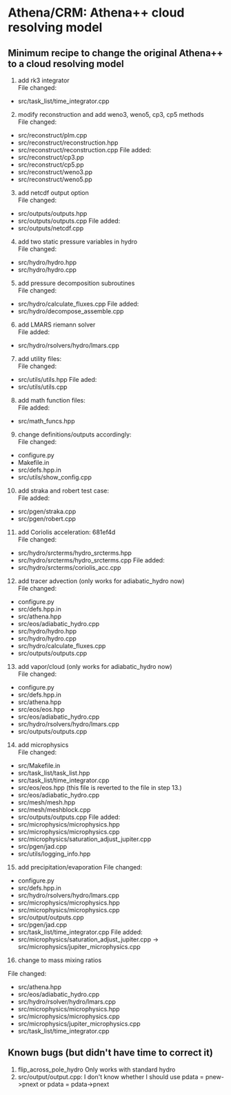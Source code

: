 # Athena/CRM: Athena++ cloud resolving model
## Minimum recipe to change the original Athena++ to a cloud resolving model
1. add rk3 integrator  
File changed:
* src/task_list/time_integrator.cpp

2. modify reconstruction and add weno3, weno5, cp3, cp5 methods  
File changed:
* src/reconstruct/plm.cpp
* src/reconstruct/reconstruction.hpp
* src/reconstruct/reconstruction.cpp
File added:
* src/reconstruct/cp3.pp
* src/reconstruct/cp5.pp
* src/reconstruct/weno3.pp
* src/reconstruct/weno5.pp

3. add netcdf output option  
File changed:
* src/outputs/outputs.hpp
* src/outputs/outputs.cpp
File added:
* src/outputs/netcdf.cpp

4. add two static pressure variables in hydro  
File changed:
* src/hydro/hydro.hpp
* src/hydro/hydro.cpp

5. add pressure decomposition subroutines  
File changed:
* src/hydro/calculate_fluxes.cpp
File added:
* src/hydro/decompose_assemble.cpp

6. add LMARS riemann solver  
File added:
* src/hydro/rsolvers/hydro/lmars.cpp

7. add utility files:  
File changed:
* src/utils/utils.hpp
File aded:  
* src/utils/utils.cpp

8. add math function files:  
File added:
* src/math_funcs.hpp

9. change definitions/outputs accordingly:  
File changed:
* configure.py
* Makefile.in
* src/defs.hpp.in
* src/utils/show_config.cpp

10. add straka and robert test case:  
File added:
* src/pgen/straka.cpp
* src/pgen/robert.cpp

11. add Coriolis acceleration: 681ef4d  
File changed:
* src/hydro/srcterms/hydro_srcterms.hpp
* src/hydro/srcterms/hydro_srcterms.cpp
File added:
* src/hydro/srcterms/coriolis_acc.cpp

12. add tracer advection (only works for adiabatic_hydro now)  
File changed:
* configure.py
* src/defs.hpp.in
* src/athena.hpp
* src/eos/adiabatic_hydro.cpp
* src/hydro/hydro.hpp
* src/hydro/hydro.cpp
* src/hydro/calculate_fluxes.cpp
* src/outputs/outputs.cpp

13. add vapor/cloud (only works for adiabatic_hydro now)   
File changed:
* configure.py
* src/defs.hpp.in
* src/athena.hpp
* src/eos/eos.hpp
* src/eos/adiabatic_hydro.cpp
* src/hydro/rsolvers/hydro/lmars.cpp
* src/outputs/outputs.cpp

14. add microphysics  
File changed:
* src/Makefile.in
* src/task_list/task_list.hpp
* src/task_list/time_integrator.cpp
* src/eos/eos.hpp (this file is reverted to the file in step 13.)
* src/eos/adiabatic_hydro.cpp
* src/mesh/mesh.hpp
* src/mesh/meshblock.cpp
* src/outputs/outputs.cpp
File added:
* src/microphysics/microphysics.hpp 
* src/microphysics/microphysics.cpp 
* src/microphysics/saturation_adjust_jupiter.cpp 
* src/pgen/jad.cpp
* src/utils/logging_info.hpp

15. add precipitation/evaporation
File changed:
* configure.py
* src/defs.hpp.in
* src/hydro/rsolvers/hydro/lmars.cpp
* src/microphysics/microphysics.hpp
* src/microphysics/microphysics.cpp
* src/output/outputs.cpp
* src/pgen/jad.cpp
* src/task_list/time_integrator.cpp
File added:
* src/microphysics/saturation_adjust_jupiter.cpp -> src/microphysics/jupiter_microphysics.cpp

16. change to mass mixing ratios

File changed:
* src/athena.hpp
* src/eos/adiabatic_hydro.cpp
* src/hydro/rsolver/hydro/lmars.cpp
* src/microphysics/microphysics.hpp
* src/microphysics/microphysics.cpp
* src/microphysics/jupiter_microphysics.cpp
* src/task_list/time_integrator.cpp

## Known bugs (but didn't have time to correct it)
1. flip_across_pole_hydro
Only works with standard hydro
2. src/output/output.cpp:
I don't know whether I should use pdata = pnew->pnext or pdata = pdata->pnext
